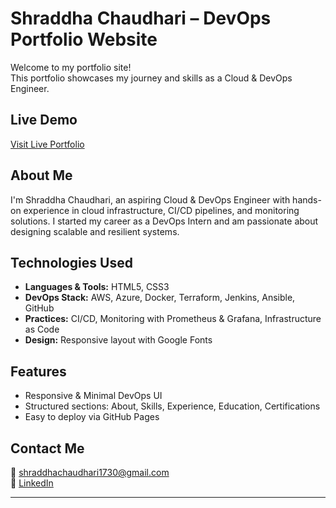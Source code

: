 # Shraddha Chaudhari – DevOps Portfolio Website

Welcome to my portfolio site!  
This portfolio showcases my journey and skills as a Cloud & DevOps Engineer.

## Live Demo

 [Visit Live Portfolio](https://shaanicha.github.io/Shraddha-DevOps-Portfolio/)


## About Me

I'm Shraddha Chaudhari, an aspiring Cloud & DevOps Engineer with hands-on experience in cloud infrastructure, CI/CD pipelines, and monitoring solutions. I started my career as a DevOps Intern and am passionate about designing scalable and resilient systems.

##  Technologies Used

- **Languages & Tools:** HTML5, CSS3
- **DevOps Stack:** AWS, Azure, Docker, Terraform, Jenkins, Ansible, GitHub
- **Practices:** CI/CD, Monitoring with Prometheus & Grafana, Infrastructure as Code
- **Design:** Responsive layout with Google Fonts

## Features

- Responsive & Minimal DevOps UI
- Structured sections: About, Skills, Experience, Education, Certifications
- Easy to deploy via GitHub Pages 

## Contact Me

📧 shraddhachaudhari1730@gmail.com  
🔗 [LinkedIn](https://www.linkedin.com/in/shraddha-chaudhari-25806136b)

---


